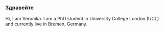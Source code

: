 ### Здравейте

Hi, I am Veronika. I am a PhD student in University College London (UCL) and currently live in Bremen, Germany. 
